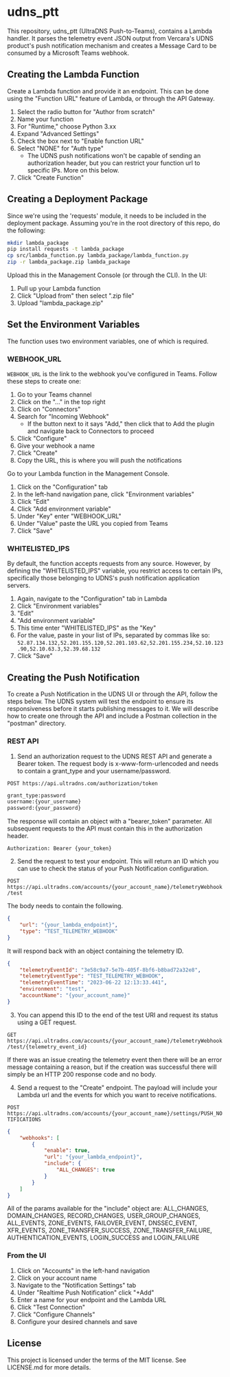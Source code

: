 udns_ptt
======================

This repository, udns_ptt (UltraDNS Push-to-Teams), contains a Lambda handler. It parses the telemetry event JSON output from Vercara's UDNS product's push notification mechanism and creates a Message Card to be consumed by a Microsoft Teams webhook. 

## Creating the Lambda Function

Create a Lambda function and provide it an endpoint. This can be done using the "Function URL" feature of Lambda, or through the API Gateway.

1. Select the radio button for "Author from scratch"
2. Name your function
3. For "Runtime," choose Python 3.xx
4. Expand "Advanced Settings"
5. Check the box next to "Enable function URL"
6. Select "NONE" for "Auth type"
    * The UDNS push notifications won't be capable of sending an authorization header, but you can restrict your function url to specific IPs. More on this below.
7. Click "Create Function"

## Creating a Deployment Package

Since we're using the 'requests' module, it needs to be included in the deployment package. Assuming you're in the root directory of this repo, do the following:

```bash
mkdir lambda_package
pip install requests -t lambda_package
cp src/lambda_function.py lambda_package/lambda_function.py
zip -r lambda_package.zip lambda_package
```

Upload this in the Management Console (or through the CLI). In the UI:

1. Pull up your Lambda function
2. Click "Upload from" then select ".zip file"
3. Upload "lambda_package.zip"

## Set the Environment Variables

The function uses two environment variables, one of which is required.

### WEBHOOK_URL

`WEBHOOK_URL` is the link to the webhook you've configured in Teams. Follow these steps to create one:

1. Go to your Teams channel
2. Click on the "..." in the top right
3. Click on "Connectors"
4. Search for "Incoming Webhook"
    * If the button next to it says "Add," then click that to Add the plugin and navigate back to Connectors to proceed
5. Click "Configure"
6. Give your webhook a name
7. Click "Create"
8. Copy the URL, this is where you will push the notifications

Go to your Lambda function in the Management Console.

1. Click on the "Configuration" tab
2. In the left-hand navigation pane, click "Environment variables"
3. Click "Edit"
4. Click "Add environment variable"
5. Under "Key" enter "WEBHOOK_URL"
6. Under "Value" paste the URL you copied from Teams
7. Click "Save"

### WHITELISTED_IPS

By default, the function accepts requests from any source. However, by defining the "WHITELISTED_IPS" variable, you restrict access to certain IPs, specifically those belonging to UDNS's push notification application servers.

1. Again, navigate to the "Configuration" tab in Lambda
2. Click "Environment variables"
3. "Edit"
4. "Add environment variable"
5. This time enter "WHITELISTED_IPS" as the "Key"
6. For the value, paste in your list of IPs, separated by commas like so: `52.87.134.132,52.201.155.120,52.201.103.62,52.201.155.234,52.10.123.90,52.10.63.3,52.39.68.132`
7. Click "Save"

## Creating the Push Notification

To create a Push Notification in the UDNS UI or through the API, follow the steps below. The UDNS system will test the endpoint to ensure its responsiveness before it starts publishing messages to it. We will describe how to create one through the API and include a Postman collection in the "postman" directory.

### REST API

1. Send an authorization request to the UDNS REST API and generate a Bearer token. The request body is x-www-form-urlencoded and needs to contain a grant_type and your username/password.

`POST https://api.ultradns.com/authorization/token`

```bash
grant_type:password
username:{your_username}
password:{your_password}
```

The response will contain an object with a "bearer_token" parameter. All subsequent requests to the API must contain this in the authorization header.

`Authorization: Bearer {your_token}`

2. Send the request to test your endpoint. This will return an ID which you can use to check the status of your Push Notification configuration.

`POST https://api.ultradns.com/accounts/{your_account_name}/telemetryWebhook/test`

The body needs to contain the following.

```json
{
    "url": "{your_lambda_endpoint}",
    "type": "TEST_TELEMETRY_WEBHOOK"
}
```

It will respond back with an object containing the telemetry ID.

```json
{
    "telemetryEventId": "3e58c9a7-5e7b-405f-8bf6-b8bad72a32e8",
    "telemetryEventType": "TEST_TELEMETRY_WEBHOOK",
    "telemetryEventTime": "2023-06-22 12:13:33.441",
    "environment": "test",
    "accountName": "{your_account_name}"
}
```

3. You can append this ID to the end of the test URI and request its status using a GET request.

`GET https://api.ultradns.com/accounts/{your_account_name}/telemetryWebhook/test/{telemetry_event_id}`

If there was an issue creating the telemetry event then there will be an error message containing a reason, but if the creation was successful there will simply be an HTTP 200 response code and no body.

4. Send a request to the "Create" endpoint. The payload will include your Lambda url and the events for which you want to receive notifications.

`POST https://api.ultradns.com/accounts/{your_account_name}/settings/PUSH_NOTIFICATIONS`

```json
{
    "webhooks": [
        {
            "enable": true,
            "url": "{your_lambda_endpoint}",
            "include": {
                "ALL_CHANGES": true
            }
        }
    ]
}
```

All of the params available for the "include" object are: ALL_CHANGES, DOMAIN_CHANGES, RECORD_CHANGES, USER_GROUP_CHANGES, ALL_EVENTS, ZONE_EVENTS, FAILOVER_EVENT, DNSSEC_EVENT, XFR_EVENTS, ZONE_TRANSFER_SUCCESS, ZONE_TRANSFER_FAILURE, AUTHENTICATION_EVENTS, LOGIN_SUCCESS and LOGIN_FAILURE

### From the UI

1. Click on "Accounts" in the left-hand navigation
2. Click on your account name
3. Navigate to the "Notification Settings" tab
4. Under "Realtime Push Notification" click "+Add"
5. Enter a name for your endpoint and the Lambda URL
6. Click "Test Connection"
7. Click "Configure Channels"
8. Configure your desired channels and save

## License

This project is licensed under the terms of the MIT license. See LICENSE.md for more details.
